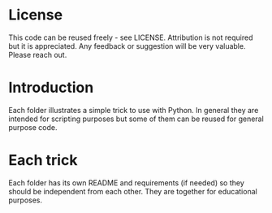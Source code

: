 # License

This code can be reused freely - see LICENSE.
Attribution is not required but it is appreciated.
Any feedback or suggestion will be very valuable. Please reach out.

# Introduction

Each folder illustrates a simple trick to use with Python. In general they are intended
for scripting purposes but some of them can be reused for general purpose code.


# Each trick

Each folder has its own README and requirements (if needed) so they should be independent
from each other. They are together for educational purposes.